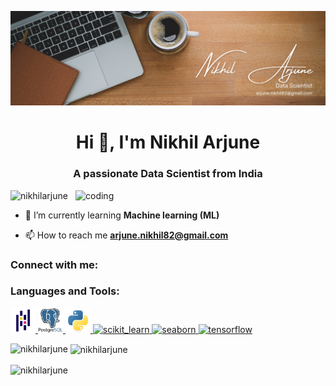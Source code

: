 ![logo](https://github.com/NikhilArjune/NikhilArjune/blob/main/Brown%20Wood%20Minimalist%20Profile%20LinkedIn%20Banner.png)
<h1 align="center">Hi 👋, I'm Nikhil Arjune</h1>
<h3 align="center">A passionate Data Scientist from India</h3>

<img align="right" alt="coding" width="400" src="https://i.pinimg.com/originals/e8/f4/53/e8f453469a3ec97ecd354df465d73913.gif">

<p align="left"> <img src="https://komarev.com/ghpvc/?username=nikhilarjune&label=Profile%20views&color=0e75b6&style=flat" alt="nikhilarjune" /> </p>

- 🌱 I’m currently learning **Machine learning (ML)**

- 📫 How to reach me **arjune.nikhil82@gmail.com**

<h3 align="left">Connect with me:</h3>
<p align="left">
</p>

<h3 align="left">Languages and Tools:</h3>
<p align="left"> <a href="https://pandas.pydata.org/" target="_blank" rel="noreferrer"> <img src="https://raw.githubusercontent.com/devicons/devicon/2ae2a900d2f041da66e950e4d48052658d850630/icons/pandas/pandas-original.svg" alt="pandas" width="40" height="40"/> </a> <a href="https://www.postgresql.org" target="_blank" rel="noreferrer"> <img src="https://raw.githubusercontent.com/devicons/devicon/master/icons/postgresql/postgresql-original-wordmark.svg" alt="postgresql" width="40" height="40"/> </a> <a href="https://www.python.org" target="_blank" rel="noreferrer"> <img src="https://raw.githubusercontent.com/devicons/devicon/master/icons/python/python-original.svg" alt="python" width="40" height="40"/> </a> <a href="https://scikit-learn.org/" target="_blank" rel="noreferrer"> <img src="https://upload.wikimedia.org/wikipedia/commons/0/05/Scikit_learn_logo_small.svg" alt="scikit_learn" width="40" height="40"/> </a> <a href="https://seaborn.pydata.org/" target="_blank" rel="noreferrer"> <img src="https://seaborn.pydata.org/_images/logo-mark-lightbg.svg" alt="seaborn" width="40" height="40"/> </a> <a href="https://www.tensorflow.org" target="_blank" rel="noreferrer"> <img src="https://www.vectorlogo.zone/logos/tensorflow/tensorflow-icon.svg" alt="tensorflow" width="40" height="40"/> </a> </p>

<p><img align="left" src="https://github-readme-stats.vercel.app/api/top-langs?username=nikhilarjune&show_icons=true&locale=en&layout=compact" alt="nikhilarjune" /></p>

<p>&nbsp;<img align="center" src="https://github-readme-stats.vercel.app/api?username=nikhilarjune&show_icons=true&locale=en" alt="nikhilarjune" /></p>

<p><img align="center" src="https://github-readme-streak-stats.herokuapp.com/?user=nikhilarjune&" alt="nikhilarjune" /></p>
